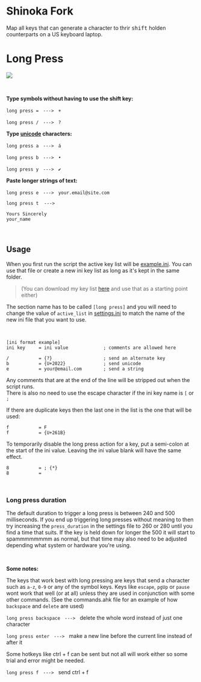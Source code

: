 # Shinoka Fork

Map all keys that can generate a character to thrir <kbd>shift</kbd> holden counterparts on a US keyboard laptop.

# Long Press

<a href="url"><img src="https://raw.githubusercontent.com/davebrny/long-press/master/long%20press.ico"></a>

&nbsp;


**Type symbols without having to use the shift key:**

`long press =` &nbsp; `--->` &nbsp; `+`

`long press /` &nbsp; `--->` &nbsp; `?`



**Type [unicode](https://en.wikipedia.org/wiki/List_of_Unicode_characters) characters:**  

`long press a` &nbsp; `--->` &nbsp; `á`

`long press b` &nbsp; `--->` &nbsp; `•`

`long press y` &nbsp; `--->` &nbsp; `✔`



**Paste longer strings of text:**

`long press e` &nbsp; `--->` &nbsp; `your.email@site.com`

```
long press t  --->

Yours Sincerely
your_name
```


&nbsp;


## Usage


When you first run the script the active key list will be [example.ini](https://github.com/davebrny/long-press/blob/master/example.ini). You can use that file or create a new ini key list as long as it's kept in the same folder.

> (You can download my key list [here](https://gist.github.com/davebrny/ec0b107973cce88217ed14d6183e52ab) and use that as a starting point either)

The section name has to be called `[long press]` and you will need to change the value of `active_list` in [settings.ini](https://github.com/davebrny/long-press/blob/master/settings.ini) to match the name of the new ini file that you want to use.  



&nbsp;


```autohotkey
[ini format example]
ini key     = ini value             ; comments are allowed here

/           = {?}                   ; send an alternate key
b           = {U+2022}              ; send unicode
e           = your@email.com        ; send a string
```  

Any comments that are at the end of the line will be stripped out when the script runs.   
There is also no need to use the escape character if the ini key name is `[` or `;`

If there are duplicate keys then the last one in the list is the one that will be used:

```
f           = F
f           = {U+261B}
```

To temporarily disable the long press action for a key, put a semi-colon at the start of the ini value. Leaving the ini value blank will have the same effect.

```
8           = ; {*}
8           =
```

&nbsp;

### Long press duration

The default duration to trigger a long press is between 240 and 500 milliseconds. If you end up triggering long presses without meaning to then try increasing the `press_duration` in the settings file to 260 or 280 until you find a time that suits. If the key is held down for longer the 500 it will start to spammmmmmmm as normal, but that time may also need to be adjusted depending what system or hardware you're using.

&nbsp;


**Some notes:**

The keys that work best with long pressing are keys that send a character such as `a-z`, `0-9` or any of the symbol keys. Keys like `escape`, `pgUp` or `pause` wont work that well (or at all) unless they are used in conjunction with some other commands. (See the commands.ahk file for an example of how `backspace` and `delete` are used)

`long press backspace` &nbsp; `--->` &nbsp; delete the whole word instead of just one character

`long press enter` &nbsp; `--->` &nbsp; make a new line before the current line instead of after it

Some hotkeys like ctrl + f can be sent but not all will work either so some trial and error might be needed.

`long press f` &nbsp; `--->` &nbsp; send ctrl + f
